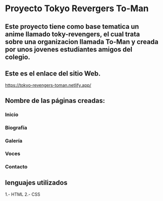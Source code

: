 # Proyecto Tokyo Revergers To-Man
## Este proyecto tiene como base tematica un anime llamado toky-revengers, el cual trata sobre una organizacion llamada To-Man y creada por unos jovenes estudiantes amigos del colegio. 

## Este es el enlace del sitio Web.
https://tokyo-revengers-toman.netlify.app/


## Nombre de las páginas creadas:
### Inicio
### Biografía
### Galería
### Voces
### Contacto

## lenguajes utilizados
1.- HTML
2.- CSS
